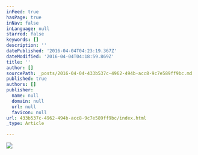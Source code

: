 ```yaml
---
inFeed: true
hasPage: true
inNav: false
inLanguage: null
starred: false
keywords: []
description: ''
datePublished: '2016-04-04T04:23:19.367Z'
dateModified: '2016-04-04T04:18:59.869Z'
title: ''
author: []
sourcePath: _posts/2016-04-04-433b537c-4962-494b-acc8-9c7e589ff9bc.md
published: true
authors: []
publisher:
  name: null
  domain: null
  url: null
  favicon: null
url: 433b537c-4962-494b-acc8-9c7e589ff9bc/index.html
_type: Article

---
```

![](https://the-grid-user-content.s3-us-west-2.amazonaws.com/95054326-564e-46c8-836a-dfcd250164ce.jpg)